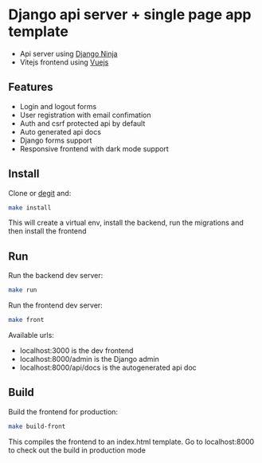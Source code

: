 # Django api server + single page app template

- Api server using [Django Ninja](https://github.com/vitalik/django-ninja)
- Vitejs frontend using [Vuejs](https://vuejs.org/)

## Features

- Login and logout forms
- User registration with email confimation
- Auth and csrf protected api by default
- Auto generated api docs
- Django forms support
- Responsive frontend with dark mode support

## Install

Clone or [degit](https://github.com/Rich-Harris/degit) and:

```bash
make install
```

This will create a virtual env, install the backend, run the migrations and then install the frontend

## Run

Run the backend dev server:

```bash
make run
```

Run the frontend dev server:

```bash
make front
```

Available urls:

- localhost:3000 is the dev frontend
- localhost:8000/admin is the Django admin
- localhost:8000/api/docs is the autogenerated api doc

## Build

Build the frontend for production:

```bash
make build-front
```

This compiles the frontend to an index.html template. Go to localhost:8000 to check
out the build in production mode